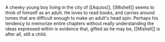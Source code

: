 A cheeky young boy living in the city of <span class="political-bodies-places">[[Aquios]]</span>, <span class="people">[[Mishell]]</span> seems to think of himself as an adult.
He loves to read books, and carries around tomes that are difficult enough to make an adult's head spin.  Perhaps his tendency to memorize entire chapters without really understanding the ideas expressed within is evidence that, gifted as he may be, <span class="people">[[Mishell]]</span> is after all, still a child.